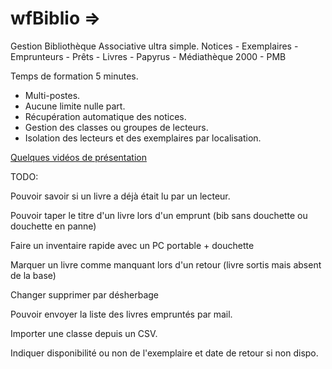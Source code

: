 # wfBiblio => 
Gestion Bibliothèque Associative ultra simple.
Notices - Exemplaires - Emprunteurs - Prêts - Livres - Papyrus - Médiathèque 2000 - PMB

Temps de formation 5 minutes.
* Multi-postes.
* Aucune limite nulle part.
* Récupération automatique des notices.
* Gestion des classes ou groupes de lecteurs.
* Isolation des lecteurs et des exemplaires par localisation.

[Quelques vidéos de présentation](https://iso8859.github.io/)

TODO:

Pouvoir savoir si un livre a déjà était lu par un lecteur.

Pouvoir taper le titre d'un livre lors d'un emprunt (bib sans douchette ou douchette en panne)

Faire un inventaire rapide avec un PC portable + douchette

Marquer un livre comme manquant lors d'un retour (livre sortis mais absent de la base)

Changer supprimer par désherbage

Pouvoir envoyer la liste des livres empruntés par mail.

Importer une classe depuis un CSV.

Indiquer disponibilité ou non de l'exemplaire et date de retour si non dispo.